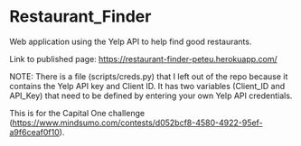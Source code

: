 # Restaurant_Finder
Web application using the Yelp API to help find good restaurants.

Link to published page: https://restaurant-finder-peteu.herokuapp.com/

NOTE:  There is a file (scripts/creds.py) that I left out of the repo because it contains the Yelp API key and Client ID. It has two variables (Client_ID and API_Key) that need to be defined by entering your own Yelp API credentials.

This is for the Capital One challenge (https://www.mindsumo.com/contests/d052bcf8-4580-4922-95ef-a9f6ceaf0f10).
